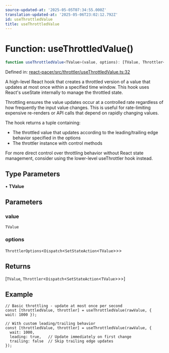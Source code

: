 ```yaml
---
source-updated-at: '2025-05-05T07:34:55.000Z'
translation-updated-at: '2025-05-06T23:02:12.792Z'
id: useThrottledValue
title: useThrottledValue
---
```


<!-- DO NOT EDIT: this page is autogenerated from the type comments -->

# Function: useThrottledValue()

```ts
function useThrottledValue<TValue>(value, options): [TValue, Throttler<Dispatch<SetStateAction<TValue>>>]
```

Defined in: [react-pacer/src/throttler/useThrottledValue.ts:32](https://github.com/TanStack/pacer/blob/main/packages/react-pacer/src/throttler/useThrottledValue.ts#L32)

A high-level React hook that creates a throttled version of a value that updates at most once within a specified time window.
This hook uses React's useState internally to manage the throttled state.

Throttling ensures the value updates occur at a controlled rate regardless of how frequently the input value changes.
This is useful for rate-limiting expensive re-renders or API calls that depend on rapidly changing values.

The hook returns a tuple containing:
- The throttled value that updates according to the leading/trailing edge behavior specified in the options
- The throttler instance with control methods

For more direct control over throttling behavior without React state management,
consider using the lower-level useThrottler hook instead.

## Type Parameters

• **TValue**

## Parameters

### value

`TValue`

### options

`ThrottlerOptions`\<`Dispatch`\<`SetStateAction`\<`TValue`\>\>\>

## Returns

\[`TValue`, `Throttler`\<`Dispatch`\<`SetStateAction`\<`TValue`\>\>\>\]

## Example

```tsx
// Basic throttling - update at most once per second
const [throttledValue, throttler] = useThrottledValue(rawValue, { wait: 1000 });

// With custom leading/trailing behavior
const [throttledValue, throttler] = useThrottledValue(rawValue, {
  wait: 1000,
  leading: true,   // Update immediately on first change
  trailing: false  // Skip trailing edge updates
});
```
